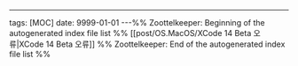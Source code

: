 ---
tags: [MOC]
date: 9999-01-01
---%% Zoottelkeeper: Beginning of the autogenerated index file list  %%
 [[post/OS.MacOS/XCode 14 Beta 오류|XCode 14 Beta 오류]]
%% Zoottelkeeper: End of the autogenerated index file list  %%
